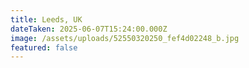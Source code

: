 ```yaml
---
title: Leeds, UK
dateTaken: 2025-06-07T15:24:00.000Z
image: /assets/uploads/52550320250_fef4d02248_b.jpg
featured: false
---
```

